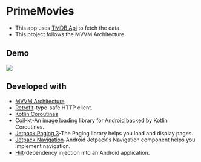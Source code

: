 # PrimeMovies
- This app uses [TMDB Api](https://www.themoviedb.org/documentation/api)  to fetch the data.
- This project follows the MVVM Architecture.




## Demo

![](https://github.com/DevilSJ786/code/blob/main/primegif.gif)


## Developed with

 - [MVVM Architecture](https://developer.android.com/topic/architecture)
 - [Retrofit](https://github.com/matiassingers/awesome-readme)-type-safe HTTP client.
 - [Kotlin Coroutines](https://kotlinlang.org/docs/coroutines-overview.html)
 - [Coil-kt](https://coil-kt.github.io/coil/)-An image loading library for Android backed by Kotlin Coroutines.
 - [Jetpack Paging 3](https://developer.android.com/topic/libraries/architecture/paging/v3-overview)-The Paging library helps you load and display pages. 
 - [Jetpack Navigation](https://developer.android.com/guide/navigation)-Android Jetpack's Navigation component helps you implement navigation.
 - [Hilt](https://developer.android.com/training/dependency-injection/hilt-android)-dependency injection into an Android application.


